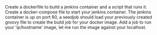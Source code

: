 Create a dockerfile to build a jenkins container and a script that runs it.
Create a docker-compose file to start your jenkins container.
The jenkins container is up on port 80, a seedjob should load your previously created groovy file to create the build job for your docker image.
Add a job to run your 'ip/hostname' image, let me run the image against your localhost. 
